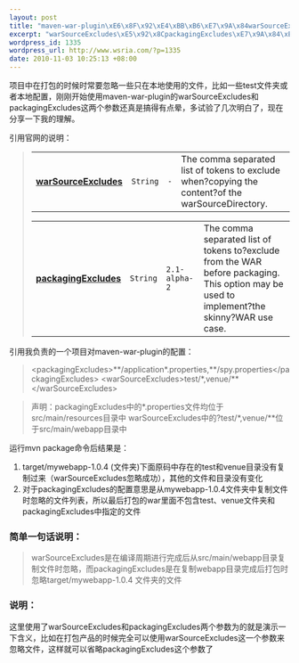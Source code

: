 ```yaml
--- 
layout: post
title: "maven-war-plugin\xE6\x8F\x92\xE4\xBB\xB6\xE7\x9A\x84warSourceExcludes\xE5\x92\x8CpackagingExcludes\xE5\x8F\x82\xE6\x95\xB0\xE7\x9A\x84\xE5\x8C\xBA\xE5\x88\xAB"
excerpt: "warSourceExcludes\xE5\x92\x8CpackagingExcludes\xE7\x9A\x84\xE5\x8C\xBA\xE5\x88\xAB"
wordpress_id: 1335
wordpress_url: http://www.wsria.com/?p=1335
date: 2010-11-03 10:25:13 +08:00
---
```

项目中在打包的时候时常要忽略一些只在本地使用的文件，比如一些test文件夹或者本地配置，刚刚开始使用maven-war-plugin的warSourceExcludes和packagingExcludes这两个参数还真是搞得有点晕，多试验了几次明白了，现在分享一下我的理解。

引用官网的说明：
<blockquote>
<table>
<tbody>
<tr>
<td><strong><a href="http://maven.apache.org/plugins/maven-war-plugin/war-mojo.html#warSourceExcludes">warSourceExcludes</a></strong></td>
<td><code>String</code></td>
<td><code>-</code></td>
<td>The comma separated list of tokens to exclude when?copying the content?of the warSourceDirectory.</td>
</tr>
</tbody>
</table>
<table>
<tbody>
<tr>
<td><strong><a href="http://maven.apache.org/plugins/maven-war-plugin/war-mojo.html#packagingExcludes">packagingExcludes</a></strong></td>
<td><code>String</code></td>
<td><code>2.1-alpha-2</code></td>
<td>The comma separated list of tokens to?exclude from the WAR before packaging. This option may be used to implement?the skinny?WAR use case.</td>
</tr>
</tbody>
</table>
</blockquote>
<div>引用我负责的一个项目对maven-war-plugin的配置：</div>
<blockquote>
<div>&lt;packagingExcludes&gt;**/application*.properties,**/spy.properties&lt;/packagingExcludes&gt;
&lt;warSourceExcludes&gt;test/*,venue/**&lt;/warSourceExcludes&gt;</div></blockquote>
<blockquote>
<div>声明：packagingExcludes中的*.properties文件均位于src/main/resources目录中
warSourceExcludes中的?test/*,venue/**位于src/main/webapp目录中</div></blockquote>
<div>运行mvn package命令后结果是：</div>
<div>
<ol>
	<li>target/mywebapp-1.0.4 (文件夹)下面原码中存在的test和venue目录没有复制过来（warSourceExcludes忽略成功），其他的文件和目录没有变化</li>
	<li>对于packagingExcludes的配置意思是从mywebapp-1.0.4文件夹中复制文件时忽略的文件列表，所以最后打包的war里面不包含test、venue文件夹和packagingExcludes中指定的文件</li>
</ol>
<h3>简单一句话说明：</h3>
<blockquote>
<div>warSourceExcludes是在编译周期进行完成后从src/main/webapp目录复制文件时忽略，而packagingExcludes是在复制webapp目录完成后打包时忽略target/mywebapp-1.0.4 文件夹的文件</div></blockquote>
</div>
<h3>说明：</h3>
这里使用了warSourceExcludes和packagingExcludes两个参数为的就是演示一下含义，比如在打包产品的时候完全可以使用warSourceExcludes这一个参数来忽略文件，这样就可以省略packagingExcludes这个参数了

